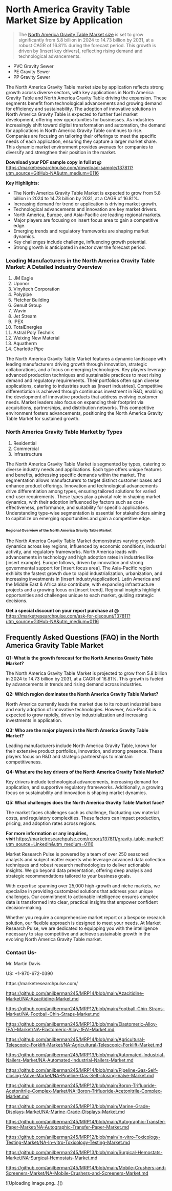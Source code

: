 <h1>North America Gravity Table Market&nbsp;Size by Application</h1><blockquote><p>The <a href="https://marketresearchpulse.com/download-sample/137811?utm_source=GitHub-NA&amp;utm_medium=0116">North America Gravity Table Market size</a> is set to grow significantly from 5.8 billion in 2024 to 14.73 billion by 2031, at a robust CAGR of 16.81% during the forecast period. This growth is driven by [insert key drivers], reflecting rising demand and technological advancements.</p></blockquote><ul><li>PVC Gravity Sewer <li> PE Gravity Sewer <li> PP Gravity Sewer</li></ul><p>The North America Gravity Table market size by application reflects strong growth across diverse sectors, with key applications in North America Gravity Table and North America Gravity Table driving the expansion. These segments benefit from technological advancements and growing demand for efficiency and sustainability. The adoption of innovative solutions in North America Gravity Table is expected to further fuel market development, offering new opportunities for businesses. As industries increasingly shift toward digital transformation and automation, the demand for applications in North America Gravity Table continues to rise. Companies are focusing on tailoring their offerings to meet the specific needs of each application, ensuring they capture a larger market share. This dynamic market environment provides avenues for companies to diversify and strengthen their position in the market.</p><p><strong>Download your PDF sample copy in full at @ </strong><a href="https://marketresearchpulse.com/download-sample/137811?utm_source=GitHub-NA&amp;utm_medium=0116">https://marketresearchpulse.com/download-sample/137811?utm_source=GitHub-NA&amp;utm_medium=0116</a></p><p><strong>Key Highlights: </strong></p><ul><li>The North America Gravity Table Market is expected to grow from 5.8 billion in 2024 to 14.73 billion by 2031, at a CAGR of 16.81%.</li><li>Increasing demand for trend or application is driving market growth.</li><li>Technological advancements and innovation are key market drivers.</li><li>North America, Europe, and Asia-Pacific are leading regional markets.</li><li>Major players are focusing on insert focus area to gain a competitive edge.</li><li>Emerging trends and regulatory frameworks are shaping market dynamics.</li><li>Key challenges include challenge, influencing growth potential.</li><li>Strong growth is anticipated in sector over the forecast period.</li></ul><h3>Leading Manufacturers in the North America Gravity Table Market: A Detailed Industry Overview</h3><ol><li>JM Eagle</li><li>Uponor</li><li>Vinyltech Corporation</li><li>Polypipe</li><li>Fletcher Building</li><li>Genuit Group</li><li>Wavin</li><li>Jet Stream</li><li>IPEX</li><li>TotalEnergies</li><li>Astral Poly Technik</li><li>Weixing New Material</li><li>Aquatherm</li><li>Charlotte Pipe</li></ol><div class="flex max-w-full flex-col flex-grow"><div class="min-h-8 text-message flex w-full flex-col items-end gap-2 whitespace-normal break-words [.text-message+&amp;]:mt-5" dir="auto" data-message-author-role="assistant" data-message-id="fd8432e4-4910-450d-b182-61b7bfb0a01f" data-message-model-slug="gpt-4o"><div class="flex w-full flex-col gap-1 empty:hidden first:pt-[3px]"><div class="markdown prose w-full break-words dark:prose-invert light"><p>The North America Gravity Table Market features a dynamic landscape with leading manufacturers driving growth through innovation, strategic collaborations, and a focus on emerging technologies. Key players leverage advanced production techniques and sustainable practices to meet rising demand and regulatory requirements. Their portfolios often span diverse applications, catering to industries such as [insert industries]. Competitive differentiation is achieved through continuous investment in R&amp;D, enabling the development of innovative products that address evolving customer needs. Market leaders also focus on expanding their footprint via acquisitions, partnerships, and distribution networks. This competitive environment fosters advancements, positioning the North America Gravity Table Market for sustained growth.</p></div></div></div></div><h3>North America Gravity Table Market by Types</h3><ol><li>Residential <li> Commercial <li> Infrastructure</li></ol><div class="flex max-w-full flex-col flex-grow"><div class="min-h-8 text-message flex w-full flex-col items-end gap-2 whitespace-normal break-words [.text-message+&amp;]:mt-5" dir="auto" data-message-author-role="assistant" data-message-id="084470be-0bb7-4664-bddf-5156b4f41249" data-message-model-slug="gpt-4o-mini"><div class="flex w-full flex-col gap-1 empty:hidden first:pt-[3px]"><div class="markdown prose w-full break-words dark:prose-invert light"><p>The North America Gravity Table Market is segmented by types, catering to diverse industry needs and applications. Each type offers unique features and benefits, addressing specific demands within the market. The segmentation allows manufacturers to target distinct customer bases and enhance product offerings. Innovation and technological advancements drive differentiation among types, ensuring tailored solutions for varied end-user requirements. These types play a pivotal role in shaping market dynamics, with their adoption influenced by factors such as cost-effectiveness, performance, and suitability for specific applications. Understanding type-wise segmentation is essential for stakeholders aiming to capitalize on emerging opportunities and gain a competitive edge.</p></div></div></div></div><h3><span style="font-size: 11px;">Regional Overview of the North America Gravity Table Market</span></h3><div class="flex max-w-full flex-col flex-grow"><div class="min-h-8 text-message flex w-full flex-col items-end gap-2 whitespace-normal break-words [.text-message+&amp;]:mt-5" dir="auto" data-message-author-role="assistant" data-message-id="e9038762-ce64-4e30-91c9-9bd413514231" data-message-model-slug="gpt-4o-mini"><div class="flex w-full flex-col gap-1 empty:hidden first:pt-[3px]"><div class="markdown prose w-full break-words dark:prose-invert light"><p>The North America Gravity Table Market demonstrates varying growth dynamics across key regions, influenced by economic conditions, industrial activity, and regulatory frameworks. North America leads with advancements in technology and high adoption rates in industries like [insert example]. Europe follows, driven by innovation and strong governmental support for [insert focus area]. The Asia-Pacific region exhibits the fastest growth due to rapid industrialization, urbanization, and increasing investments in [insert industry/application]. Latin America and the Middle East &amp; Africa also contribute, with expanding infrastructure projects and a growing focus on [insert trend]. Regional insights highlight opportunities and challenges unique to each market, guiding strategic decisions.</p></div></div></div></div><p><strong>Get a special discount on your report purchase at @ </strong><a href="https://marketresearchpulse.com/ask-for-discount/137811?utm_source=GitHub-NA&amp;utm_medium=0116">https://marketresearchpulse.com/ask-for-discount/137811?utm_source=GitHub-NA&amp;utm_medium=0116</a></p><h2>Frequently Asked Questions (FAQ) in the North America Gravity Table Market</h2><p><strong>Q1: What is the growth forecast for the North America Gravity Table Market?</strong></p><p>The North America Gravity Table Market is projected to grow from 5.8 billion in 2024 to 14.73 billion by 2031, at a CAGR of 16.81%. This growth is fueled by advancements in trends and rising demand across industries.</p><p><strong>Q2: Which region dominates the North America Gravity Table Market?</strong></p><p>North America currently leads the market due to its robust industrial base and early adoption of innovative technologies. However, Asia-Pacific is expected to grow rapidly, driven by industrialization and increasing investments in application.</p><p><strong>Q3: Who are the major players in the North America Gravity Table Market?</strong></p><p>Leading manufacturers include North America Gravity Table, known for their extensive product portfolios, innovation, and strong presence. These players focus on R&amp;D and strategic partnerships to maintain competitiveness.</p><p><strong>Q4: What are the key drivers of the North America Gravity Table Market?</strong></p><p>Key drivers include technological advancements, increasing demand for application, and supportive regulatory frameworks. Additionally, a growing focus on sustainability and innovation is shaping market dynamics.</p><p><strong>Q5: What challenges does the North America Gravity Table Market face?</strong></p><p>The market faces challenges such as challenge, fluctuating raw material costs, and regulatory complexities. These factors can impact production, pricing, and adoption rates across regions.</p><p><strong>For more information or any inquiries, visit&nbsp;</strong><a href="https://marketresearchpulse.com/report/137811/gravity-table-market?utm_source=Linkedin&utm_medium=0116">https://marketresearchpulse.com/report/137811/gravity-table-market?utm_source=Linkedin&utm_medium=0116</a></p><p>Market Research Pulse is powered by a team of over 250 seasoned analysts and subject matter experts who leverage advanced data collection techniques and robust research methodologies to deliver actionable insights. We go beyond data presentation, offering deep analysis and strategic recommendations tailored to your business goals.</p><p>With expertise spanning over 25,000 high-growth and niche markets, we specialize in providing customized solutions that address your unique challenges. Our commitment to actionable intelligence ensures complex data is transformed into clear, practical insights that empower confident decision-making.</p><p>Whether you require a comprehensive market report or a bespoke research solution, our flexible approach is designed to meet your needs. At Market Research Pulse, we are dedicated to equipping you with the intelligence necessary to stay competitive and achieve sustainable growth in the evolving North America Gravity Table market.</p><h3><strong>Contact Us-</strong></h3><p>Mr. Martin Davis</p><p>US: +1-970-672-0390</p><p>https://marketresearchpulse.com/</p><p><a href="https://github.com/anilberman245/MRP14/blob/main/Azacitidine-Market/NA-Azacitidine-Market.md">https://github.com/anilberman245/MRP14/blob/main/Azacitidine-Market/NA-Azacitidine-Market.md</a></p><p><a href="https://github.com/anilberman245/MRP12/blob/main/Football-Chin-Straps-Market/NA-Football-Chin-Straps-Market.md">https://github.com/anilberman245/MRP12/blob/main/Football-Chin-Straps-Market/NA-Football-Chin-Straps-Market.md</a></p><p><a href="https://github.com/anilberman245/MRP13/blob/main/Elastomeric-Alloy-(EA)-Market/NA-Elastomeric-Alloy-(EA)-Market.md">https://github.com/anilberman245/MRP13/blob/main/Elastomeric-Alloy-(EA)-Market/NA-Elastomeric-Alloy-(EA)-Market.md</a></p><p><a href="https://github.com/anilberman245/MRP14/blob/main/Agricultural-Telescopic-Forklift-Market/NA-Agricultural-Telescopic-Forklift-Market.md">https://github.com/anilberman245/MRP14/blob/main/Agricultural-Telescopic-Forklift-Market/NA-Agricultural-Telescopic-Forklift-Market.md</a></p><p><a href="https://github.com/anilberman245/MRP13/blob/main/Automated-Industrial-Nailers-Market/NA-Automated-Industrial-Nailers-Market.md">https://github.com/anilberman245/MRP13/blob/main/Automated-Industrial-Nailers-Market/NA-Automated-Industrial-Nailers-Market.md</a></p><p><a href="https://github.com/anilberman245/MRP14/blob/main/Pipeline-Gas-Self-closing-Valve-Market/NA-Pipeline-Gas-Self-closing-Valve-Market.md">https://github.com/anilberman245/MRP14/blob/main/Pipeline-Gas-Self-closing-Valve-Market/NA-Pipeline-Gas-Self-closing-Valve-Market.md</a></p><p><a href="https://github.com/anilberman245/MRP12/blob/main/Boron-Trifluoride-Acetonitrile-Complex-Market/NA-Boron-Trifluoride-Acetonitrile-Complex-Market.md">https://github.com/anilberman245/MRP12/blob/main/Boron-Trifluoride-Acetonitrile-Complex-Market/NA-Boron-Trifluoride-Acetonitrile-Complex-Market.md</a></p><p><a href="https://github.com/anilberman245/MRP13/blob/main/Marine-Grade-Displays-Market/NA-Marine-Grade-Displays-Market.md">https://github.com/anilberman245/MRP13/blob/main/Marine-Grade-Displays-Market/NA-Marine-Grade-Displays-Market.md</a></p><p><a href="https://github.com/anilberman245/MRP14/blob/main/Autographic-Transfer-Paper-Market/NA-Autographic-Transfer-Paper-Market.md">https://github.com/anilberman245/MRP14/blob/main/Autographic-Transfer-Paper-Market/NA-Autographic-Transfer-Paper-Market.md</a></p><p><a href="https://github.com/anilberman245/MRP12/blob/main/In-vitro-Toxicology-Testing-Market/NA-In-vitro-Toxicology-Testing-Market.md">https://github.com/anilberman245/MRP12/blob/main/In-vitro-Toxicology-Testing-Market/NA-In-vitro-Toxicology-Testing-Market.md</a></p><p><a href="https://github.com/anilberman245/MRP13/blob/main/Surgical-Hemostats-Market/NA-Surgical-Hemostats-Market.md">https://github.com/anilberman245/MRP13/blob/main/Surgical-Hemostats-Market/NA-Surgical-Hemostats-Market.md</a></p><p><a href="https://github.com/anilberman245/MRP14/blob/main/Mobile-Crushers-and-Screeners-Market/NA-Mobile-Crushers-and-Screeners-Market.md">https://github.com/anilberman245/MRP14/blob/main/Mobile-Crushers-and-Screeners-Market/NA-Mobile-Crushers-and-Screeners-Market.md</a></p>
![Uploading image.png…]()
